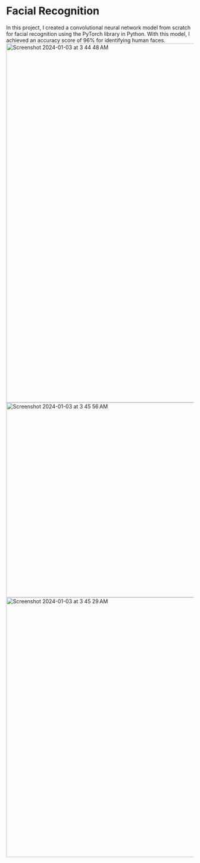 # Facial Recognition
In this project, I created a convolutional neural network model from scratch for facial recognition using the PyTorch library in Python. With this model, I achieved an accuracy score of 96% for identifying human faces.
<img width="962" alt="Screenshot 2024-01-03 at 3 44 48 AM" src="https://github.com/caseyhild/Facial-Recognition/assets/44584719/766f3f45-6901-4f2d-b991-06f6ca48a021">
<img width="522" alt="Screenshot 2024-01-03 at 3 45 56 AM" src="https://github.com/caseyhild/Facial-Recognition/assets/44584719/17cb2e53-bc6f-4daa-86bd-c46a315910ed">
<img width="696" alt="Screenshot 2024-01-03 at 3 45 29 AM" src="https://github.com/caseyhild/Facial-Recognition/assets/44584719/469a9442-7a3f-4014-85a6-d282315bacd7">

